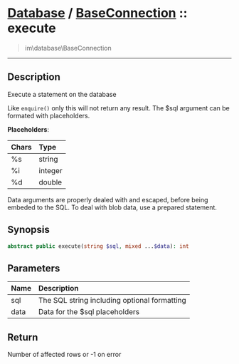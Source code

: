 # [Database](db.md) / [BaseConnection](db-BaseConnection.md) :: execute
 > im\database\BaseConnection
____

## Description
Execute a statement on the database

Like `enquire()` only this will not return any result.
The $sql argument can be formated with placeholders.

__Placeholders__:

| Chars | Type    |
| :---- | :------ |
| %s    | string  |
| %i    | integer |
| %d    | double  |

Data arguments are properly dealed with and escaped, before being embeded to the SQL.
To deal with blob data, use a prepared statement.

## Synopsis
```php
abstract public execute(string $sql, mixed ...$data): int
```

## Parameters
| Name | Description |
| :--- | :---------- |
| sql | The SQL string including optional formatting |
| data | Data for the $sql placeholders |

## Return
Number of affected rows or -1 on error
